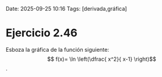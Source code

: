 Date: 2025-09-25 10:16
Tags: [derivada,gráfica]

# Ejercicio 2.46

 
Esboza la gráfica de la función siguiente:
 $$ f(x)= \ln \left(\dfrac{ x^2}{ x-1} \right)$$  .

